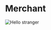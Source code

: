 # Merchant

![Hello stranger](https://vignette.wikia.nocookie.net/residentevil/images/8/84/Merchant_re4.jpg/revision/latest?cb=20120116022101)
